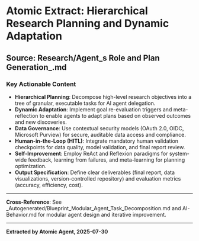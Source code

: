 # Atomic Extract: Hierarchical Research Planning and Dynamic Adaptation

## Source: Research/Agent_s Role and Plan Generation_.md

### Key Actionable Content
- **Hierarchical Planning**: Decompose high-level research objectives into a tree of granular, executable tasks for AI agent delegation.
- **Dynamic Adaptation**: Implement goal re-evaluation triggers and meta-reflection to enable agents to adapt plans based on observed outcomes and new discoveries.
- **Data Governance**: Use contextual security models (OAuth 2.0, OIDC, Microsoft Purview) for secure, auditable data access and compliance.
- **Human-in-the-Loop (HITL)**: Integrate mandatory human validation checkpoints for data quality, model validation, and final report review.
- **Self-Improvement**: Employ ReAct and Reflexion paradigms for system-wide feedback, learning from failures, and meta-learning for planning optimization.
- **Output Specification**: Define clear deliverables (final report, data visualizations, version-controlled repository) and evaluation metrics (accuracy, efficiency, cost).

---

**Cross-Reference**: See _Autogenerated/Blueprint_Modular_Agent_Task_Decomposition.md and AI-Behavior.md for modular agent design and iterative improvement.

---

**Extracted by Atomic Agent, 2025-07-30**
